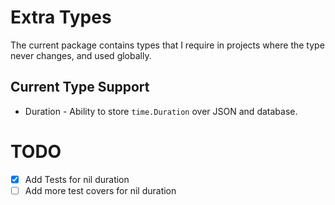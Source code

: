 # Extra Types

The current package contains types that I require in projects where the type never
changes, and used globally.


## Current Type Support

 * Duration - Ability to store `time.Duration` over JSON and database.

# TODO
  - [x] Add Tests for nil duration
  - [ ] Add more test covers for nil duration
